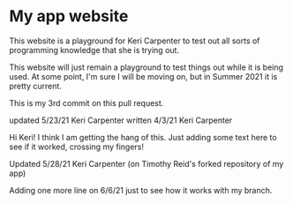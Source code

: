 # My app website

This website is a playground for Keri Carpenter to test out all sorts of programming knowledge that she is trying out.

This website will just remain a playground to test things out while it is being used.  At some point, I'm sure I will be moving on, but in Summer 2021 it is pretty current.

This is my 3rd commit on this pull request.

updated 5/23/21 Keri Carpenter
written 4/3/21 Keri Carpenter

Hi Keri! I think I am getting the hang of this.
Just adding some text here to see if it worked, crossing my fingers! 


Updated 5/28/21 Keri Carpenter (on Timothy Reid's forked repository of my app)

Adding one more line on 6/6/21 just to see how it works with my branch.

